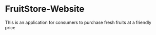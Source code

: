 # FruitStore-Website
This is an application for consumers to purchase fresh fruits at a friendly price
